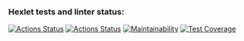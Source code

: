 ### Hexlet tests and linter status:
[![Actions Status](https://github.com/v-b-a/java-project-72/workflows/hexlet-check/badge.svg)](https://github.com/v-b-a/java-project-72/actions)
[![Actions Status](https://github.com/v-b-a/java-project-72/actions/workflows/main.yml/badge.svg)](https://github.com/v-b-a/java-project-72/actions)
[![Maintainability](https://api.codeclimate.com/v1/badges/54b98c70b04e4a7b98c2/maintainability)](https://codeclimate.com/github/v-b-a/java-project-72/maintainability)
[![Test Coverage](https://api.codeclimate.com/v1/badges/54b98c70b04e4a7b98c2/test_coverage)](https://codeclimate.com/github/v-b-a/java-project-72/test_coverage)